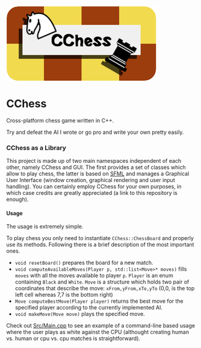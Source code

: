 ![](https://github.com/AndreaLu/CChess/blob/master/cchess.png?raw=true)
# CChess
Cross-platform chess game written in C++.

Try and defeat the AI I wrote or go pro and write your own pretty easily.

### CChess as a Library

This project is made up of two main namespaces independent of each other, namely CChess and GUI. The first provides a set of classes which allow to play chess, the latter is based on [SFML](http://www.sfml-dev.org/) and manages a Graphical User Interface (window creation, graphical rendering and user input handling). You can certainly employ CChess for your own purposes, in which case credits are greatly appreciated (a link to this repository is enough).

#### Usage
The usage is extremely simple.

To play chess you only need to instantiate `CChess::ChessBoard` and properly use its methods. Following there is a brief description of the most important ones.
- `void resetBoard()` prepares the board for a new match.
- `void computeAvailableMoves(Player p, std::list<Move>* moves)` fills `moves` with all the moves available to player `p`.
`Player` is an enum containing `Black` and `White`. `Move` is a structure which holds two pair of coordinates that describe the move: `xFrom,yFrom,xTo,yTo` (0,0, is the top left cell whereas 7,7 is the bottom right) 
- `Move computeBestMove(Player player)` returns the best move for the specified player according to the currently implemented AI.
- `void makeMove(Move move)` plays the specified move.

Check out [Src/Main.cpp](https://github.com/AndreaLu/CChess/blob/master/Src/Main.cpp#L19) to see an example of a command-line based usage where the user plays as white against the CPU (althought creating human vs. human or cpu vs. cpu matches is straightforward).
